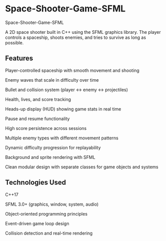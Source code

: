 # Space-Shooter-Game-SFML

Space-Shooter-Game-SFML

A 2D space shooter built in C++ using the SFML graphics library. The player controls a spaceship, shoots enemies, and tries to survive as long as possible.

## Features

Player-controlled spaceship with smooth movement and shooting

Enemy waves that scale in difficulty over time

Bullet and collision system (player ↔ enemy ↔ projectiles)

Health, lives, and score tracking

Heads-up display (HUD) showing game stats in real time

Pause and resume functionality

High score persistence across sessions

Multiple enemy types with different movement patterns

Dynamic difficulty progression for replayability

Background and sprite rendering with SFML


Clean modular design with separate classes for game objects and systems

## Technologies Used

C++17

SFML 3.0+ (graphics, window, system, audio)

Object-oriented programming principles

Event-driven game loop design

Collision detection and real-time rendering
